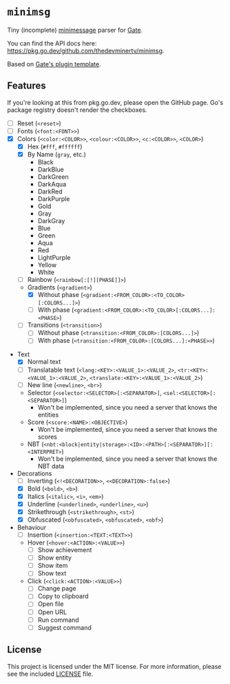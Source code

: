 # `minimsg`

Tiny (incomplete) [minimessage](https://docs.advntr.dev/minimessage/format.html) parser for [Gate](https://gate.minekube.com/).

You can find the API docs here: <https://pkg.go.dev/github.com/thedevminertv/minimsg>.

Based on [Gate's plugin template](https://github.com/minekube/gate-plugin-template/blob/2fee6678fc6782d3560768d00149ad46693db549/util/mini/mini.go).

## Features

If you're looking at this from pkg.go.dev, please open the GitHub page. Go's package registry doesn't render the checkboxes.

- [ ] Reset (`<reset>`)
- [ ] Fonts (`<font:<FONT>>`)
- [x] Colors (`<color:<COLOR>>`, `<colour:<COLOR>>`, `<c:<COLOR>>`, `<COLOR>`)
  - [x] Hex (`#fff`, `#ffffff`)
  - [x] By Name (`gray`, etc.)
    - Black
    - DarkBlue
    - DarkGreen
    - DarkAqua
    - DarkRed
    - DarkPurple
    - Gold
    - Gray
    - DarkGray
    - Blue
    - Green
    - Aqua
    - Red
    - LightPurple
    - Yellow
    - White
  - [ ] Rainbow (`<rainbow[:[!][PHASE]]>`)
  - Gradients (`<gradient>`)
    - [x] Without phase (`<gradient:<FROM_COLOR>:<TO_COLOR>[:COLORS...]>`)
    - [ ] With phase (`<gradient:<FROM_COLOR>:<TO_COLOR>[:COLORS...]:<PHASE>`)
  - [ ] Transitions (`<transition>`)
    - [ ] Without phase (`<transition:<FROM_COLOR>:[COLORS...]>`)
    - [ ] With phase (`<transition:<FROM_COLOR>:[COLORS...]:<PHASE>>`)
- Text
  - [x] Normal text
  - [ ] Translatable text (`<lang:<KEY>:<VALUE_1>:<VALUE_2>`, `<tr:<KEY>:<VALUE_1>:<VALUE_2>`, `<translate:<KEY>:<VALUE_1>:<VALUE_2>`)
  - [ ] New line (`<newline>`, `<br>`)
  - Selector (`<selector:<SELECTOR>[:<SEPARATOR>]`, `<sel:<SELECTOR>[:<SEPARATOR>]`)
    - Won't be implemented, since you need a server that knows the entities
  - Score (`<score:<NAME>:<OBJECTIVE>`)
    - Won't be implemented, since you need a server that knows the scores
  - NBT (`<nbt:<block|entity|storage>:<ID>:<PATH>[:<SEPARATOR>][:<INTERPRET>`)
    - Won't be implemented, since you need a server that knows the NBT data
- Decorations
  - [ ] Inverting (`<!<DECORATION>>`, `<<DECORATION>:false>`)
  - [x] Bold (`<bold>`, `<b>`)
  - [x] Italics (`<italic>`, `<i>`, `<em>`)
  - [x] Underline (`<underlined>`, `<underline>`, `<u>`)
  - [x] Strikethrough (`<strikethrough>`, `<st>`)
  - [x] Obfuscated (`<obfuscated>`, `<obfuscated>`, `<obf>`)
- Behaviour
  - [ ] Insertion (`<insertion:<TEXT:<TEXT>>`)
  - Hover (`<hover:<ACTION>:<VALUE>>`)
    - [ ] Show achievement <!-- TODO: Check if it's actually possible to send this -->
    - [ ] Show entity
    - [ ] Show item
    - [ ] Show text
  - Click (`<click:<ACTION>:<VALUE>>`)
    - [ ] Change page
    - [ ] Copy to clipboard
    - [ ] Open file
    - [ ] Open URL
    - [ ] Run command
    - [ ] Suggest command

## License

This project is licensed under the MIT license.
For more information, please see the included [LICENSE](/License) file.
